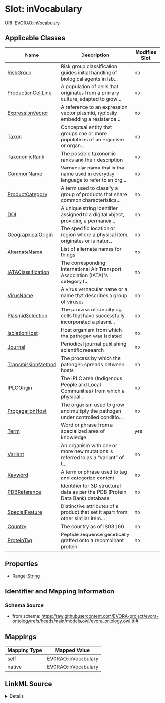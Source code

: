 

# Slot: inVocabulary



URI: [EVORAO:inVocabulary](https://raw.githubusercontent.com/EVORA-project/evora-ontology/refs/heads/main/models/owl/evora_ontology.owl.ttl#inVocabulary)



<!-- no inheritance hierarchy -->





## Applicable Classes

| Name | Description | Modifies Slot |
| --- | --- | --- |
| [RiskGroup](RiskGroup.md) | Risk group classification guides initial handling of biological agents in lab... |  no  |
| [ProductionCellLine](ProductionCellLine.md) | A population of cells that originates from a primary culture, adapted to grow... |  no  |
| [ExpressionVector](ExpressionVector.md) | A reference to an expression vector plasmid, typically embedding a resistance... |  no  |
| [Taxon](Taxon.md) | Conceptual entity that groups one or more populations of an organism or organ... |  no  |
| [TaxonomicRank](TaxonomicRank.md) | The possible taxonomic ranks and their description |  no  |
| [CommonName](CommonName.md) | Vernacular name that is the name used in everyday language to refer to an org... |  no  |
| [ProductCategory](ProductCategory.md) | A term used to classify a group of products that share common characteristics... |  no  |
| [DOI](DOI.md) | A unique string identifier assigned to a digital object, providing a permanen... |  no  |
| [GeographicalOrigin](GeographicalOrigin.md) | The specific location or region where a physical item, originates or is natur... |  no  |
| [AlternateName](AlternateName.md) | List of alternate names for things |  no  |
| [IATAClassification](IATAClassification.md) | The corresponding International Air Transport Association (IATA)'s category f... |  no  |
| [VirusName](VirusName.md) | A virus vernacular name or a name that describes a group of viruses |  no  |
| [PlasmidSelection](PlasmidSelection.md) | The process of identifying cells that have successfully incorporated a plasmi... |  no  |
| [IsolationHost](IsolationHost.md) | Host organism from which the pathogen was isolated |  no  |
| [Journal](Journal.md) | Periodical journal publishing scientific research |  no  |
| [TransmissionMethod](TransmissionMethod.md) | The process by which the pathogen spreads between hosts |  no  |
| [IPLCOrigin](IPLCOrigin.md) | The IPLC area (Indigenous People and Local Communities) from which a physical... |  no  |
| [PropagationHost](PropagationHost.md) | The organism used to grow and multiply the pathogen under controlled conditio... |  no  |
| [Term](Term.md) | Word or phrase from a specialized area of knowledge |  yes  |
| [Variant](Variant.md) | An organism with one or more new mutations is referred to as a “variant” of t... |  no  |
| [Keyword](Keyword.md) | A term or phrase used to tag and categorize content |  no  |
| [PDBReference](PDBReference.md) | Identifier for 3D structural data as per the PDB (Protein Data Bank) database |  no  |
| [SpecialFeature](SpecialFeature.md) | Distinctive attributes of a product that set it apart from other similar item... |  no  |
| [Country](Country.md) | The country as of ISO3166 |  no  |
| [ProteinTag](ProteinTag.md) | Peptide sequence genetically grafted onto a recombinant protein |  no  |







## Properties

* Range: [String](String.md)





## Identifier and Mapping Information







### Schema Source


* from schema: https://raw.githubusercontent.com/EVORA-project/evora-ontology/refs/heads/main/models/owl/evora_ontology.owl.ttl#




## Mappings

| Mapping Type | Mapped Value |
| ---  | ---  |
| self | EVORAO:inVocabulary |
| native | EVORAO:inVocabulary |




## LinkML Source

<details>
```yaml
name: inVocabulary
from_schema: https://raw.githubusercontent.com/EVORA-project/evora-ontology/refs/heads/main/models/owl/evora_ontology.owl.ttl#
rank: 1000
alias: inVocabulary
domain_of:
- Term
range: string

```
</details>